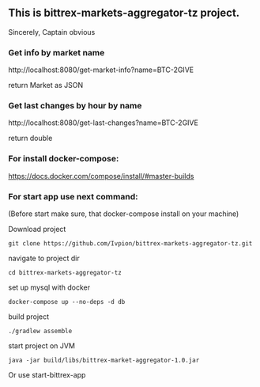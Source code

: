 ## This is bittrex-markets-aggregator-tz project. 

Sincerely, 
Captain obvious

### Get info by market name

http://localhost:8080/get-market-info?name=BTC-2GIVE

return Market as JSON

### Get last changes by hour by name

http://localhost:8080/get-last-changes?name=BTC-2GIVE

return double 

### For install docker-compose:
 https://docs.docker.com/compose/install/#master-builds

### For start app use next command:
(Before start make sure, that docker-compose install on your machine)

Download project
```
git clone https://github.com/Ivpion/bittrex-markets-aggregator-tz.git
```
navigate to project dir

```
cd bittrex-markets-aggregator-tz
```
set up mysql with docker

```
docker-compose up --no-deps -d db
```
build project

```
./gradlew assemble
```
start project on JVM

```
java -jar build/libs/bittrex-market-aggregator-1.0.jar
```

Or use start-bittrex-app
